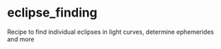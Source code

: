 # eclipse_finding
Recipe to find individual eclipses in light curves, determine ephemerides and more
